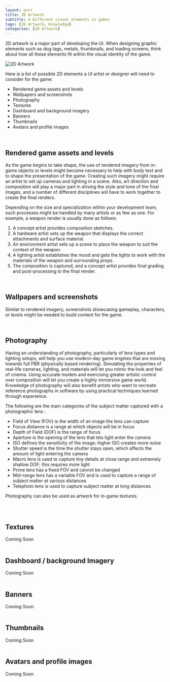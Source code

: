 ```yaml
---
layout: post
title: 2D Artwork
subtitle: 8 Different visual elements in games
tags: [2D Artwork, Knowledge]
categories: [2D Artwork]
---
```


2D artwork is a major part of developing the UI. When designing graphic elements such as dog tags, metals, thumbnails, and loading screens, think about how all these elements fit within the visual identity of the game. 

![2D Artwork](/privatebebomalaka/img/2DArtwork_sample.png)

Here is a list of possible 2D elements a UI artist or designer will need to consider for the game:
- Rendered game assets and levels
- Wallpapers and screenshots
- Photography
- Textures
- Dashboard and background imagery
- Banners
- Thumbnails
- Avatars and profile images

<br>

## Rendered game assets and levels
As the game begins to take shape, the use of rendered imagery from in-game objects or levels might become necessary to help with body text and to shape the presentation of the game. Creating such imagery might require an artist to set up cameras and lighting in a scene. Also, art direction and composition will play a major part in driving the style and tone of the final images, and a number of different disciplines will have to work together to create the final renders. 

Depending on the size and specialization within your development team, such processes might be handled by many artists or as few as one. For example, a weapon render is usually done as follows:
1.	A concept artist provides composition sketches. 
2.	A hardware artist sets up the weapon that displays the correct attachments and surface material. 
3.	An environment artist sets up a scene to place the weapon to suit the context of the weapon. 
4.	A lighting artist establishes the mood and gets the lights to work with the materials of the weapon and surrounding props. 
5.	The composition is captured, and a concept artist provides final grading and post-processing to the final render. 

<br>

## Wallpapers and screenshots
Similar to rendered imagery, screenshots showcasing gameplay, characters, or levels might be needed to build content for the game.

<br>

## Photography
Having an understanding of photography, particularly of lens types and lighting setups, will help you use modern-day game engines that are moving towards full PBR (physically based rendering). Simulating the properties of real-life cameras, lighting, and materials will let you mimic the look and feel of cinema. Using accurate models and exercising greater artistic control over composition will let you create a highly immersive game world. Knowledge of photography will also benefit artists who want to recreate reference photographs in software by using practical techniques learned through experience.

The following are the main categories of the subject matter captured with a photographic lens :
- Field of View (FOV) is the width of an image the lens can capture 
- Focus distance is a range at which objects will be in focus
- Depth of Field (DOF) is the range of focus
- Aperture is the opening of the lens that lets light enter the camera
- ISO defines the sensitivity of the image; higher ISO creates more noise
- Shutter speed is the time the shutter stays open, which affects the amount of light entering the camera
- Macro lens is used to capture tiny details at close range and extremely shallow DOF; this requires more light
- Prime lens has a fixed FOV and cannot be changed
- Mid-range lens has a variable FOV and is used to capture a range of subject matter at various distances
- Telephoto lens is used to capture subject matter at long distances

Photography can also be used as artwork for in-game textures.

<br>
<br>

## Textures
Coming Soon
<br>
<br>

## Dashboard / background Imagery
Coming Soon
<br>
<br>

## Banners
Coming Soon
<br>
<br>

## Thumbnails
Coming Soon
<br>
<br>

## Avatars and profile images
Coming Soon
<br>
